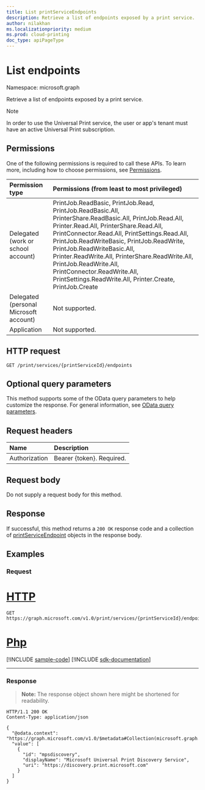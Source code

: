 ```yaml
---
title: List printServiceEndpoints
description: Retrieve a list of endpoints exposed by a print service.
author: nilakhan
ms.localizationpriority: medium
ms.prod: cloud-printing
doc_type: apiPageType
---
```


# List endpoints

Namespace: microsoft.graph

Retrieve a list of endpoints exposed by a print service.

> [!NOTE]
> In order to use the Universal Print service, the user or app's tenant must have an active Universal Print subscription.

## Permissions

One of the following permissions is required to call these APIs. To learn more, including how to choose permissions, see [Permissions](/graph/permissions-reference).

| Permission type                        | Permissions (from least to most privileged) |
|:---------------------------------------|:------------------------------------|
| Delegated (work or school account)     | PrintJob.ReadBasic, PrintJob.Read, PrintJob.ReadBasic.All, PrinterShare.ReadBasic.All, PrintJob.Read.All, Printer.Read.All, PrinterShare.Read.All, PrintConnector.Read.All, PrintSettings.Read.All, PrintJob.ReadWriteBasic, PrintJob.ReadWrite, PrintJob.ReadWriteBasic.All, Printer.ReadWrite.All, PrinterShare.ReadWrite.All, PrintJob.ReadWrite.All, PrintConnector.ReadWrite.All, PrintSettings.ReadWrite.All, Printer.Create, PrintJob.Create |
| Delegated (personal Microsoft account) | Not supported.                      |
| Application                            | Not supported.                      |

## HTTP request

<!-- {
  "blockType": "ignored"
}
-->

``` http
GET /print/services/{printServiceId}/endpoints
```

## Optional query parameters

This method supports some of the OData query parameters to help customize the response. For general information, see [OData query parameters](/graph/query-parameters).

## Request headers

|Name|Description|
|:---|:---|
|Authorization|Bearer {token}. Required.|

## Request body

Do not supply a request body for this method.

## Response

If successful, this method returns a `200 OK` response code and a collection of [printServiceEndpoint](../resources/printserviceendpoint.md) objects in the response body.

## Examples

### Request

# [HTTP](#tab/http)
<!-- {
  "blockType": "request",
  "name": "list_printserviceendpoint"
}
-->
``` http
GET https://graph.microsoft.com/v1.0/print/services/{printServiceId}/endpoints
```

# [Php](#tab/php)
[!INCLUDE [sample-code](../includes/snippets/php/list-printserviceendpoint-php-snippets.md)]
[!INCLUDE [sdk-documentation](../includes/snippets/snippets-sdk-documentation-link.md)]

---

### Response

> **Note:** The response object shown here might be shortened for readability.
<!-- {
  "blockType": "response",
  "truncated": true,
  "@odata.type": "Collection(microsoft.graph.printServiceEndpoint)"
}
-->

``` http
HTTP/1.1 200 OK
Content-Type: application/json

{
  "@odata.context": "https://graph.microsoft.com/v1.0/$metadata#Collection(microsoft.graph.printServiceEndpoint)",
  "value": [
    {
      "id": "mpsdiscovery",
      "displayName": "Microsoft Universal Print Discovery Service",
      "uri": "https://discovery.print.microsoft.com"
    }
  ]
}
```
